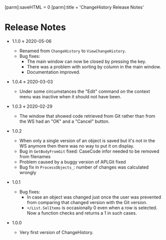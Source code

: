 [parm]:saveHTML = 0
[parm]:title    = 'ChangeHistory Release Notes'


# Release Notes 

* 1.1.0 ⋄ 2020-05-06
  * Renamed from `ChangeHistory` to `ViewChangeHistory`.
  * Bug fixes:
    * The main window can now be closed by pressing the <escape> key.
    * There was a problem with sorting by column in the main window.
    * Documentation improved.

* 1.0.4 ⋄ 2020-03-03
  * Under some circumstances the "Edit" command on the context menu was inactive when it should not have been.

* 1.0.3 ⋄ 2020-02-29
  * The window that showed code retrieved from Git rather than from the WS had an "OK" and a "Cancel" button.

* 1.0.2
  * When only a single version of an object is saved but it's not in the WS anymore then there was no way to put it on display.
  * Bug in `GetBodyFromGit` fixed: CaseCode infor needed to be removed from filenames
  * Problem caused by a buggy version of APLGit fixed
  * Bug fix in `ProcessObjects_`: number of changes was calculated wrongly

* 1.0.1
  * Bug fixes:
    * In case an object was changed just once the user was prevented from comparing that changed version with the Git version.
    * `+/List.SelItems` is occasionally 0 even when a row is selected. Now a function checks and returns a 1 in such cases.
    
* 1.0.0
  * Very first version of ChangeHistory.